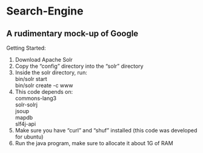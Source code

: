 # Search-Engine
## A rudimentary mock-up of Google

Getting Started:  
  1) Download Apache Solr  
  2) Copy the “config” directory into the “solr” directory  
  3) Inside the solr directory, run:  
	bin/solr start  
	bin/solr create -c www  
  4) This code depends on:  
	commons-lang3  
	solr-solrj  
	jsoup  
	mapdb  
	slf4j-api  
  5) Make sure you have “curl” and “shuf” installed (this code was developed for ubuntu)  
  6) Run the java program, make sure to allocate it about 1G of RAM  
  
